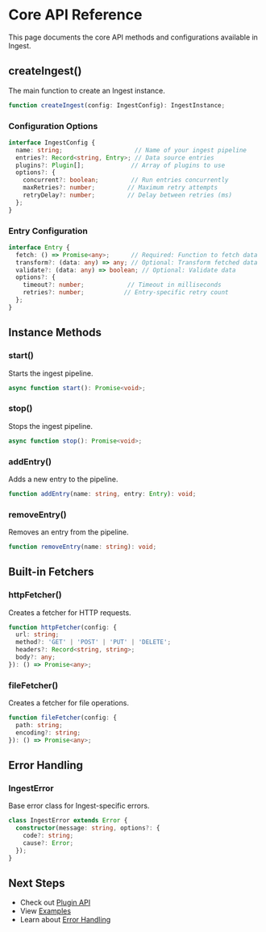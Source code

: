 # Core API Reference

This page documents the core API methods and configurations available 
in Ingest.

## createIngest()

The main function to create an Ingest instance.

```typescript
function createIngest(config: IngestConfig): IngestInstance;
```

### Configuration Options

```typescript
interface IngestConfig {
  name: string;                    // Name of your ingest pipeline
  entries?: Record<string, Entry>; // Data source entries
  plugins?: Plugin[];             // Array of plugins to use
  options?: {
    concurrent?: boolean;         // Run entries concurrently
    maxRetries?: number;         // Maximum retry attempts
    retryDelay?: number;         // Delay between retries (ms)
  };
}
```

### Entry Configuration

```typescript
interface Entry {
  fetch: () => Promise<any>;      // Required: Function to fetch data
  transform?: (data: any) => any; // Optional: Transform fetched data
  validate?: (data: any) => boolean; // Optional: Validate data
  options?: {
    timeout?: number;            // Timeout in milliseconds
    retries?: number;           // Entry-specific retry count
  };
}
```

## Instance Methods

### start()

Starts the ingest pipeline.

```typescript
async function start(): Promise<void>;
```

### stop()

Stops the ingest pipeline.

```typescript
async function stop(): Promise<void>;
```

### addEntry()

Adds a new entry to the pipeline.

```typescript
function addEntry(name: string, entry: Entry): void;
```

### removeEntry()

Removes an entry from the pipeline.

```typescript
function removeEntry(name: string): void;
```

## Built-in Fetchers

### httpFetcher()

Creates a fetcher for HTTP requests.

```typescript
function httpFetcher(config: {
  url: string;
  method?: 'GET' | 'POST' | 'PUT' | 'DELETE';
  headers?: Record<string, string>;
  body?: any;
}): () => Promise<any>;
```

### fileFetcher()

Creates a fetcher for file operations.

```typescript
function fileFetcher(config: {
  path: string;
  encoding?: string;
}): () => Promise<any>;
```

## Error Handling

### IngestError

Base error class for Ingest-specific errors.

```typescript
class IngestError extends Error {
  constructor(message: string, options?: {
    code?: string;
    cause?: Error;
  });
}
```

## Next Steps

- Check out [Plugin API](plugins)
- View [Examples](../examples/with-entries)
- Learn about [Error Handling](../core-concepts/error-handling)
